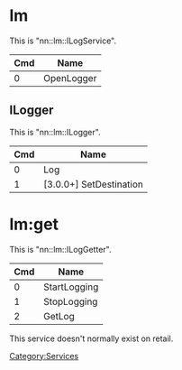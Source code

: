 # lm

This is "nn::lm::ILogService".

| Cmd | Name       |
| --- | ---------- |
| 0   | OpenLogger |

## ILogger

This is "nn::lm::ILogger".

| Cmd | Name                      |
| --- | ------------------------- |
| 0   | Log                       |
| 1   | \[3.0.0+\] SetDestination |

# lm:get

This is "nn::lm::ILogGetter".

| Cmd | Name         |
| --- | ------------ |
| 0   | StartLogging |
| 1   | StopLogging  |
| 2   | GetLog       |

This service doesn't normally exist on retail.

[Category:Services](Category:Services "wikilink")
